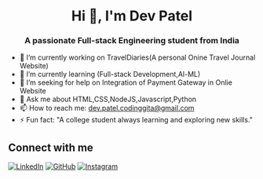 <h1 align="center">Hi 👋, I'm Dev Patel</h1>
<h3 align="center">A passionate Full-stack Engineering student from India</h3>



- 🔭 I’m currently working on TravelDiaries(A personal Onine Travel Journal Website)
- 🌱 I’m currently learning (Full-stack Development,Al-ML)
- 👯 I’m seeking for help on Integration of Payment Gateway in Onlie Website
- 💬 Ask me about HTML,CSS,NodeJS,Javascript,Python
- 📫 How to reach me: dev.patel.codinggita@gmail.com
- ⚡ Fun fact: "A college student always learning and exploring new skills."

## Connect with me

[![LinkedIn](https://img.icons8.com/ios/32/0077b5/linkedin.png)](https://www.linkedin.com/in/dev-patel-169496322/)
[![GitHub](https://img.icons8.com/ios/32/000000/github.png)](https://github.com/Dev2139)
[![Instagram](https://img.icons8.com/ios/32/0000ff/instagram.png)](https://www.instagram.com/dev_patel_2139)
